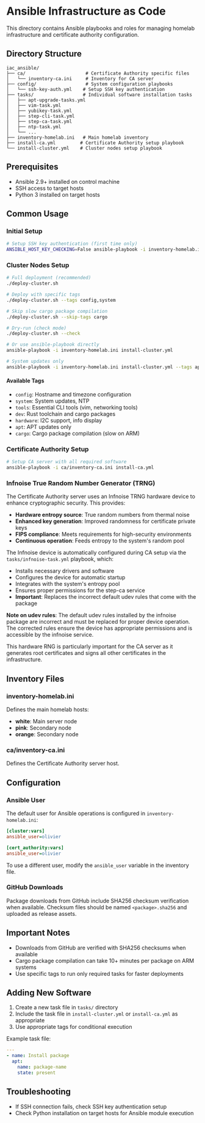 # Ansible Infrastructure as Code

This directory contains Ansible playbooks and roles for managing homelab infrastructure and certificate authority configuration.

## Directory Structure

```
iac_ansible/
├── ca/                      # Certificate Authority specific files
│   └── inventory-ca.ini     # Inventory for CA server
├── config/                  # System configuration playbooks
│   └── ssh-key-auth.yml    # Setup SSH key authentication
├── tasks/                  # Individual software installation tasks
│   ├── apt-upgrade-tasks.yml
│   ├── vim-task.yml
│   ├── yubikey-task.yml
│   ├── step-cli-task.yml
│   ├── step-ca-task.yml
│   ├── ntp-task.yml
│   └── ...
├── inventory-homelab.ini   # Main homelab inventory
├── install-ca.yml         # Certificate Authority setup playbook
└── install-cluster.yml    # Cluster nodes setup playbook
```

## Prerequisites

- Ansible 2.9+ installed on control machine
- SSH access to target hosts
- Python 3 installed on target hosts

## Common Usage

### Initial Setup

```bash
# Setup SSH key authentication (first time only)
ANSIBLE_HOST_KEY_CHECKING=False ansible-playbook -i inventory-homelab.ini config/ssh-key-auth.yml --ask-pass
```

### Cluster Nodes Setup

```bash
# Full deployment (recommended)
./deploy-cluster.sh

# Deploy with specific tags
./deploy-cluster.sh --tags config,system

# Skip slow cargo package compilation
./deploy-cluster.sh --skip-tags cargo

# Dry-run (check mode)
./deploy-cluster.sh --check

# Or use ansible-playbook directly
ansible-playbook -i inventory-homelab.ini install-cluster.yml

# System updates only
ansible-playbook -i inventory-homelab.ini install-cluster.yml --tags apt
```

#### Available Tags

- `config`: Hostname and timezone configuration
- `system`: System updates, NTP
- `tools`: Essential CLI tools (vim, networking tools)
- `dev`: Rust toolchain and cargo packages
- `hardware`: I2C support, info display
- `apt`: APT updates only
- `cargo`: Cargo package compilation (slow on ARM)

### Certificate Authority Setup

```bash
# Setup CA server with all required software
ansible-playbook -i ca/inventory-ca.ini install-ca.yml
```

### Infnoise True Random Number Generator (TRNG)

The Certificate Authority server uses an Infnoise TRNG hardware device to enhance cryptographic security. This provides:

- **Hardware entropy source**: True random numbers from thermal noise
- **Enhanced key generation**: Improved randomness for certificate private keys
- **FIPS compliance**: Meets requirements for high-security environments
- **Continuous operation**: Feeds entropy to the system's random pool

The Infnoise device is automatically configured during CA setup via the `tasks/infnoise-task.yml` playbook, which:
- Installs necessary drivers and software
- Configures the device for automatic startup
- Integrates with the system's entropy pool
- Ensures proper permissions for the step-ca service
- **Important**: Replaces the incorrect default udev rules that come with the package

**Note on udev rules**: The default udev rules installed by the infnoise package are incorrect and must be replaced for proper device operation. The corrected rules ensure the device has appropriate permissions and is accessible by the infnoise service.

This hardware RNG is particularly important for the CA server as it generates root certificates and signs all other certificates in the infrastructure.

## Inventory Files

### inventory-homelab.ini
Defines the main homelab hosts:
- **white**: Main server node
- **pink**: Secondary node
- **orange**: Secondary node

### ca/inventory-ca.ini
Defines the Certificate Authority server host.

## Configuration

### Ansible User

The default user for Ansible operations is configured in `inventory-homelab.ini`:

```ini
[cluster:vars]
ansible_user=olivier

[cert_authority:vars]
ansible_user=olivier
```

To use a different user, modify the `ansible_user` variable in the inventory file.

### GitHub Downloads

Package downloads from GitHub include SHA256 checksum verification when available. Checksum files should be named `<package>.sha256` and uploaded as release assets.

## Important Notes

- Downloads from GitHub are verified with SHA256 checksums when available
- Cargo package compilation can take 10+ minutes per package on ARM systems
- Use specific tags to run only required tasks for faster deployments

## Adding New Software

1. Create a new task file in `tasks/` directory
2. Include the task file in `install-cluster.yml` or `install-ca.yml` as appropriate
3. Use appropriate tags for conditional execution

Example task file:
```yaml
---
- name: Install package
  apt:
    name: package-name
    state: present
```

## Troubleshooting

- If SSH connection fails, check SSH key authentication setup
- Check Python installation on target hosts for Ansible module execution
